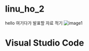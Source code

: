 # linu_ho_2
hello 여기다가 발표할 자료 적기 
![image1](https://ifh.cc/g/srie3F.png)

Visual Studio Code
==================


